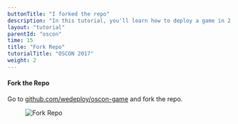 ```yaml
---
buttonTitle: "I forked the repo"
description: "In this tutorial, you'll learn how to deploy a game in 2 minutes."
layout: "tutorial"
parentId: "oscon"
time: 15
title: "Fork Repo"
tutorialTitle: "OSCON 2017"
weight: 2
---
```


#### Fork the Repo

Go to [github.com/wedeploy/oscon-game](https://github.com/wedeploy/oscon-game#fork-destination-box) and fork the repo.

<figure>
	<img src="/images/tutorials/oscon/1-fork-repo.gif" alt="Fork Repo">
</figure>
